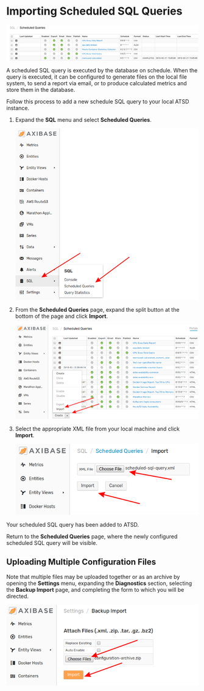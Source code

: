 # Importing Scheduled SQL Queries

![](images/sched-sql.png)

A scheduled SQL query is executed by the database on schedule. When the query is executed, it can be configured to generate files on the local file system, to send a report via email, or to produce calculated metrics and store them in the database.

Follow this process to add a new schedule SQL query to your local ATSD instance.

1. Expand the **SQL** menu and select **Scheduled Queries**.

    ![](images/sql-schd.png)

2. From the **Scheduled Queries** page, expand the split button at the bottom of the page and click **Import**.

    ![](images/sql-split-import.png)

3. Select the appropriate XML file from your local machine and click **Import**.

    ![](images/import-sql.png)

Your scheduled SQL query has been added to ATSD.

Return to the **Scheduled Queries** page, where the newly configured scheduled SQL query will be visible.

## Uploading Multiple Configuration Files

Note that multiple files may be uploaded together or as an archive by opening the **Settings** menu, expanding the **Diagnostics** section, selecting the **Backup Import** page, and completing the form to which you will be directed.

![](images/backup-import.png)
